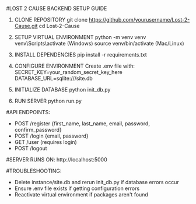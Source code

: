 #LOST 2 CAUSE BACKEND SETUP GUIDE

1. CLONE REPOSITORY
git clone https://github.com/yourusername/Lost-2-Cause.git
cd Lost-2-Cause

2. SETUP VIRTUAL ENVIRONMENT
python -m venv venv
venv\Scripts\activate  (Windows)
source venv/bin/activate  (Mac/Linux)

3. INSTALL DEPENDENCIES
pip install -r requirements.txt

4. CONFIGURE ENVIRONMENT
Create .env file with:
SECRET_KEY=your_random_secret_key_here
DATABASE_URL=sqlite:///site.db

5. INITIALIZE DATABASE
python init_db.py

6. RUN SERVER
python run.py

#API ENDPOINTS:
- POST /register {first_name, last_name, email, password, confirm_password}
- POST /login {email, password}
- GET /user (requires login)
- POST /logout

#SERVER RUNS ON: http://localhost:5000

#TROUBLESHOOTING:
- Delete instance/site.db and rerun init_db.py if database errors occur
- Ensure .env file exists if getting configuration errors
- Reactivate virtual environment if packages aren't found
